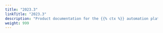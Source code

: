 ```yaml
---
title: "2023.3"
linkTitle: "2023.3"
description: "Product documentation for the {{% ctx %}} automation platform, including guides, tutorials and reference documentation."
weight: 999
---
```

